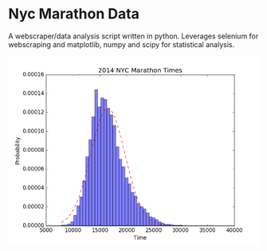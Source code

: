 # Nyc Marathon Data

A webscraper/data analysis script written in python.  Leverages selenium for webscraping and matplotlib, numpy and scipy for statistical analysis.

![2014 NYC Marathon data](https://raw.githubusercontent.com/robandrews/NycMarathonData/master/charts/full.png "2014 NYC Marathon data")
